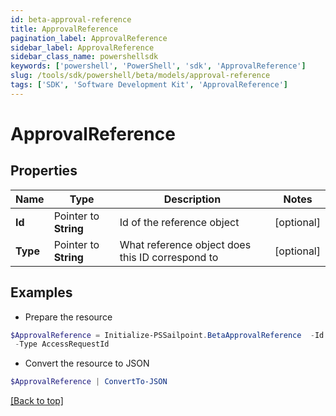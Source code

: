 ```yaml
---
id: beta-approval-reference
title: ApprovalReference
pagination_label: ApprovalReference
sidebar_label: ApprovalReference
sidebar_class_name: powershellsdk
keywords: ['powershell', 'PowerShell', 'sdk', 'ApprovalReference'] 
slug: /tools/sdk/powershell/beta/models/approval-reference
tags: ['SDK', 'Software Development Kit', 'ApprovalReference']
---
```



# ApprovalReference

## Properties

Name | Type | Description | Notes
------------ | ------------- | ------------- | -------------
**Id** |  Pointer to **String** | Id of the reference object | [optional] 
**Type** |  Pointer to **String** | What reference object does this ID correspond to | [optional] 

## Examples

- Prepare the resource
```powershell
$ApprovalReference = Initialize-PSSailpoint.BetaApprovalReference  -Id 64012350-8fd9-4f6c-a170-1fe123683899 `
 -Type AccessRequestId
```

- Convert the resource to JSON
```powershell
$ApprovalReference | ConvertTo-JSON
```


[[Back to top]](#) 

